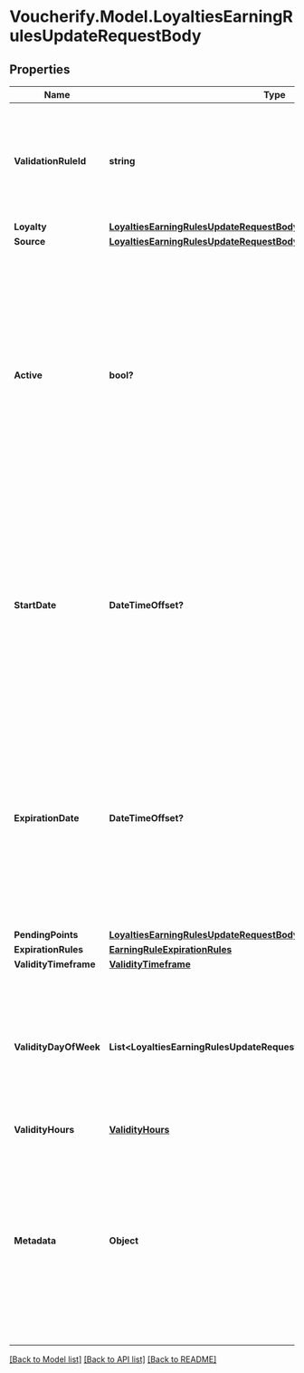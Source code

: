 # Voucherify.Model.LoyaltiesEarningRulesUpdateRequestBody

## Properties

Name | Type | Description | Notes
------------ | ------------- | ------------- | -------------
**ValidationRuleId** | **string** | A unique validation rule identifier assigned by the Voucherify API. The validation rule is verified before points are added to the balance. | [optional] 
**Loyalty** | [**LoyaltiesEarningRulesUpdateRequestBodyLoyalty**](LoyaltiesEarningRulesUpdateRequestBodyLoyalty.md) |  | [optional] 
**Source** | [**LoyaltiesEarningRulesUpdateRequestBodySource**](LoyaltiesEarningRulesUpdateRequestBodySource.md) |  | [optional] 
**Active** | **bool?** | A flag to toggle the earning rule on or off. You can disable an earning rule even though it&#39;s within the active period defined by the &#x60;start_date&#x60; and &#x60;expiration_date&#x60; of the campaign or the earning rule&#39;s own &#x60;start_date&#x60; and &#x60;expiration_date&#x60;.    - &#x60;true&#x60; indicates an *active* earning rule - &#x60;false&#x60; indicates an *inactive* earning rule | [optional] 
**StartDate** | **DateTimeOffset?** | Start date defines when the earning rule starts to be active. Activation timestamp is presented in the ISO 8601 format. Earning rule is *inactive before* this date. If you don&#39;t define the start date for an earning rule, it will inherit the campaign start date by default.  | [optional] 
**ExpirationDate** | **DateTimeOffset?** | Expiration date defines when the earning rule expires. Expiration timestamp is presented in the ISO 8601 format.  Earning rule is *inactive after* this date.If you don&#39;t define the expiration date for an earning rule, it will inherit the campaign expiration date by default. | [optional] 
**PendingPoints** | [**LoyaltiesEarningRulesUpdateRequestBodyPendingPoints**](LoyaltiesEarningRulesUpdateRequestBodyPendingPoints.md) |  | [optional] 
**ExpirationRules** | [**EarningRuleExpirationRules**](EarningRuleExpirationRules.md) |  | [optional] 
**ValidityTimeframe** | [**ValidityTimeframe**](ValidityTimeframe.md) |  | [optional] 
**ValidityDayOfWeek** | **List&lt;LoyaltiesEarningRulesUpdateRequestBody.ValidityDayOfWeekEnum&gt;** | Integer array corresponding to the particular days of the week in which the voucher is valid.  - &#x60;0&#x60; Sunday - &#x60;1&#x60; Monday - &#x60;2&#x60; Tuesday - &#x60;3&#x60; Wednesday - &#x60;4&#x60; Thursday - &#x60;5&#x60; Friday - &#x60;6&#x60; Saturday | [optional] 
**ValidityHours** | [**ValidityHours**](ValidityHours.md) |  | [optional] 
**Metadata** | **Object** | The metadata object stores all custom attributes assigned to the earning rule. A set of key/value pairs that you can attach to an earning rule object. It can be useful for storing additional information about the earning rule in a structured format. | [optional] 

[[Back to Model list]](../README.md#documentation-for-models) [[Back to API list]](../README.md#documentation-for-api-endpoints) [[Back to README]](../README.md)

